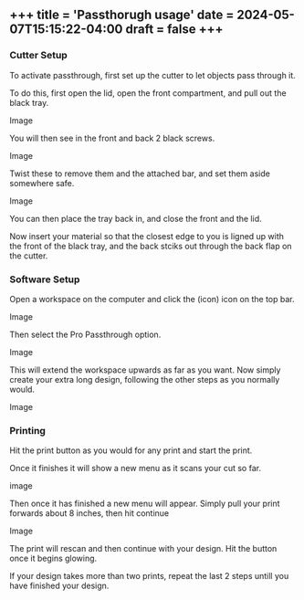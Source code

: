 +++
title = 'Passthorugh usage'
date = 2024-05-07T15:15:22-04:00
draft = false
+++
---

### Cutter Setup

To activate passthrough, first set up the cutter to let objects pass through it.

To do this, first open the lid, open the front compartment, and pull out the black tray.

Image

You will then see in the front and back 2 black screws.

Image

Twist these to remove them and the attached bar, and set them aside somewhere safe.

Image

You can then place the tray back in, and close the front and the lid.

Now insert your material so that the closest edge to you is ligned up with the front of the black tray, and the back stciks out through the back flap on the cutter. 

### Software Setup

Open a workspace on the computer and click the (icon) icon on the top bar.

Image

Then select the Pro Passthrough option.

Image

This will extend the workspace upwards as far as you want. Now simply create your extra long design, following the other steps as you normally would.

Image

### Printing

Hit the print button as you would for any print and start the print.

Once it finishes it will show a new menu as it scans your cut so far.

image

Then once it has finished a new menu will appear. Simply pull your print forwards about 8 inches, then hit continue

Image

The print will rescan and then continue with your design. Hit the button once it begins glowing.

If your design takes more than two prints, repeat the last 2 steps untill you have finished your design.